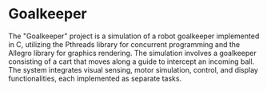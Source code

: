 # Goalkeeper 

The "Goalkeeper" project is a simulation of a robot goalkeeper implemented in C, utilizing the Pthreads library 
for concurrent programming and the Allegro library for graphics rendering. The simulation involves a goalkeeper 
consisting of a cart that moves along a guide to intercept an incoming ball. The system integrates visual sensing,
motor simulation, control, and display functionalities, each implemented as separate tasks.


